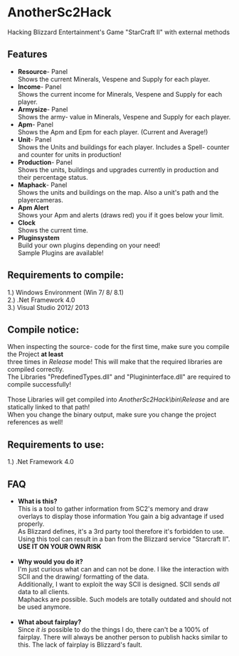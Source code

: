 AnotherSc2Hack
==============
Hacking Blizzard Entertainment's Game "StarCraft II" with external methods<br>


Features
--------
<ul>
<li><b>Resource</b>- Panel<br>
		Shows the current Minerals, Vespene and Supply for each player.<br>
<li><b>Income</b>- Panel<br>
		Shows the current income for Minerals, Vespene and Supply for each player.<br>
<li><b>Armysize</b>- Panel<br>
		Shows the army- value in Minerals, Vespene and Supply for each player.<br>
<li><b>Apm</b>- Panel<br>
		Shows the Apm and Epm for each player. (Current and Average!)<br>
<li><b>Unit</b>- Panel<br>
		Shows the Units and buildings for each player. Includes a Spell- counter and counter for units in production!<br>
<li><b>Production</b>- Panel<br>
		Shows the units, buildings and upgrades currently in production and their percentage status.<br>
<li><b>Maphack</b>- Panel<br>
		Shows the units and buildings on the map. Also a unit's path and the playercameras.<br>
<li><b>Apm Alert</b><br>
		Shows your Apm and alerts (draws red) you if it goes below your limit.<br>
<li><b>Clock</b><br>
		Shows the current time.<br>
<li><b>Pluginsystem</b><br>
		Build your own plugins depending on your need!<br>
		Sample Plugins are available!<br>
</ul>


Requirements to compile:
------------------------
1.) Windows Environment (Win 7/ 8/ 8.1)<br>
2.) .Net Framework 4.0<br>
3.) Visual Studio 2012/ 2013<br>


Compile notice:
---------------
When inspecting the source- code for the first time, make sure you compile the Project <b>at least</b><br>
three times in <i>Release</i> mode! This will make that the required libraries are compiled correctly.<br>
The Libraries "PredefinedTypes.dll" and "Plugininterface.dll" are required to compile successfully!<br>
<br>
Those Libraries will get compiled into <i>AnotherSc2Hack\bin\Release</i> and are statically linked to that path!<br>
When you change the binary output, make sure you change the project references as well!<br>


Requirements to use:
--------------------
1.) .Net Framework 4.0<br>



FAQ
---
<UL>
<li><b>What is this?</b><br>
		This is a tool to gather information from SC2's memory and draw overlays to display those information
		You gain a big advantage if used properly.<br>
		As Blizzard defines, it's a 3rd party tool therefore it's forbidden to use.<br>
		Using this tool can result in a ban from the Blizzard service "Starcraft II".<br>
		<b>USE IT ON YOUR OWN RISK</b><br>
		<br>
<li><b>Why would you do it?</b><br>
		I'm just curious what can and can not be done. I like the interaction with SCII and the drawing/ 				formatting of the data.<br>
		Additionally, I want to exploit the way SCII is designed. SCII sends <i>all</i> data to all clients.<br>
		Maphacks are possible. Such models are totally outdated and should not be used anymore.<br>
		<br>
<li><b>What about fairplay?</b><br>
		Since <i>it is</i> possible to do the things I do, there can't be a 100% of fairplay. There will always be 			another person to publish hacks similar to this. The lack of fairplay is Blizzard's fault.
</UL>
